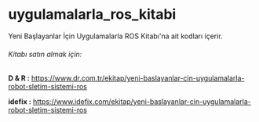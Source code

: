 # uygulamalarla_ros_kitabi
Yeni Başlayanlar İçin Uygulamalarla ROS Kitabı'na ait kodları içerir.
###### Kitabı satın almak için:
**D & R :** https://www.dr.com.tr/ekitap/yeni-baslayanlar-cin-uygulamalarla-robot-sletim-sistemi-ros

**idefix :** https://www.idefix.com/ekitap/yeni-baslayanlar-cin-uygulamalarla-robot-sletim-sistemi-ros


